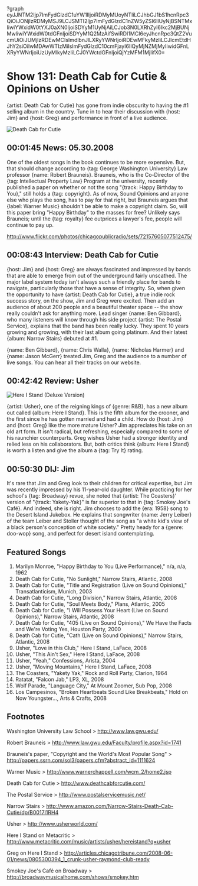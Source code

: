 ?graph eyJJNTM2Ijp7ImFydGlzdC1uYW1lIjoiRDMyMUoyNTIiLCJhbGJ1bS1hcnRpc3QiOiJONjIzRDMyMSJ9LCJSMTI2Ijp7ImFydGlzdC1nZW5yZSI6IlUyNjBSNTMxIiwiYWxidW0tYXJ0aXN0IjoiSDYyM1UyNjAiLCJob3N0LXRhZyI6Ikc2MjBUNjMwIiwiYWxidW0tdGFnIjoiSDYyM1Q2MzAifSwiRDI1MCI6eyJhcnRpc3QtZ2VucmUiOiJUMjIzRDEwMCIsImdlbnJlLXRyYWNrIjoiRDEwMFkyMzIiLCJlcmEtdHJhY2siOiIwMDAwWTIzMiIsImFydGlzdC10cmFjayI6IlQyMjNZMjMyIiwidGFnLXRyYWNrIjoiUzUyMlkyMzIiLCJ0YWctdGFnIjoiQjYzMFM1MjIifX0=

# Show 131: Death Cab for Cutie & Opinions on Usher
{artist: Death Cab for Cutie} has gone from indie obscurity to having the #1 selling album in the country. Tune in to hear their discussion with {host: Jim} and {host: Greg} and performance in front of a live audience.

![Death Cab for Cutie](http://static.soundopinions.org/images/2008/deathcab.jpg)

## 00:01:45 News: 05.30.2008
One of the oldest songs in the book continues to be more expensive. But, that should change according to {tag: George Washington University} Law professor {name: Robert Brauneis}. Brauneis, who is the Co-Director of the {tag: Intellectual Property Law} Program at the university, recently published a paper on whether or not the song "{track: Happy Birthday to You}," still holds a {tag: copyright}. As of now, Sound Opinions and anyone else who plays the song, has to pay for that right, but Brauneis argues that {label: Warner Music} shouldn't be able to make a copyright claim. So, will this paper bring "Happy Birthday" to the masses for free? Unlikely says Brauneis; until the {tag: royalty} fee outprices a lawyer's fee, people will continue to pay up.

http://www.flickr.com/photos/chicagopublicradio/sets/72157605077512475/

## 00:08:43 Interview: Death Cab for Cutie
{host: Jim} and {host: Greg} are always fascinated and impressed by bands that are able to emerge from out of the underground fairly unscathed. The major label system today isn't always such a friendly place for bands to navigate, particularly those that have a sense of integrity. So, when given the opportunity to have {artist: Death Cab for Cutie}, a true indie rock success story, on the show, Jim and Greg were excited. Then add an audience of about 200 people and a beautiful theater space -- the show really couldn't ask for anything more. Lead singer {name: Ben Gibbard}, who many listeners will know through his side project {artist: The Postal Service}, explains that the band has been really lucky. They spent 10 years growing and growing, with their last album going platinum. And their latest {album: Narrow Stairs} debuted at #1.

{name: Ben Gibbard}, {name: Chris Walla}, {name: Nicholas Harmer} and {name: Jason McGerr} treated Jim, Greg and the audience to a number of live songs. You can hear all their tracks on our website.

## 00:42:42 Review: Usher
![Here I Stand (Deluxe Version)](http://is5.mzstatic.com/image/thumb/Music3/v4/3f/97/c7/3f97c7b8-3b53-fb28-42de-b7381843baf0/source/600x600bb.jpg "15885/923707041")

{artist: Usher}, one of the reigning kings of {genre: R&B}, has a new album out called {album: Here I Stand}. This is the fifth album for the crooner, and the first since he has gotten married and had a child. How do {host: Jim} and {host: Greg} like the more mature Usher? Jim appreciates his take on an old art form. It isn't radical, but refreshing, especially compared to some of his raunchier counterparts. Greg wishes Usher had a stronger identity and relied less on his collaborators. But, both critics think {album: Here I Stand} is worth a listen and give the album a {tag: Try It} rating.

## 00:50:30 DIJ: Jim
It's rare that Jim and Greg look to their children for critical expertise, but Jim was recently impressed by his 11-year-old daughter. While practicing for her school's {tag: Broadway} revue, she noted that {artist: The Coasters}' version of "{track: Yakety-Yak}" is far superior to that in {tag: Smokey Joe's Café}. And indeed, she is right. Jim chooses to add the {era: 1958} song to the Desert Island Jukebox. He explains that songwriter {name: Jerry Leiber} of the team Leiber and Stoller thought of the song as "a white kid's view of a black person's conception of white society." Pretty heady for a {genre: doo-wop} song, and perfect for desert island contemplating.

## Featured Songs
1. Marilyn Monroe, "Happy Birthday to You (Live Performance)," n/a, n/a, 1962
2. Death Cab for Cutie, "No Sunlight," Narrow Stairs, Atlantic, 2008
3. Death Cab for Cutie, "Title and Registration (Live on Sound Opinions)," Transatlanticism, Munich, 2003 
4. Death Cab for Cutie, "Long Division," Narrow Stairs, Atlantic, 2008
5. Death Cab for Cutie, "Soul Meets Body," Plans,  Atlantic, 2005
6. Death Cab for Cutie, "I Will Possess Your Heart (Live on Sound Opinions)," Narrow Stairs, Atlantic, 2008
7. Death Cab for Cutie, "405 (Live on Sound Opinions)," We Have the Facts and We're Voting Yes, Houston Party, 2000
8. Death Cab for Cutie, "Cath (Live on Sound Opinions)," Narrow Stairs, Atlantic, 2008
9. Usher, "Love in this Club," Here I Stand, LaFace, 2008
10. Usher, "This Ain't Sex," Here I Stand, LaFace, 2008
11. Usher, "Yeah," Confessions, Arista, 2004
12. Usher, "Moving Mountains," Here I Stand, LaFace, 2008
13. The Coasters, "Yakety Yak," Rock and Roll Party, Clarion, 1964
14. Ratatat, "Falcon Jab," LP3, XL, 2008
15. Wolf Parade, "Language City," At Mount Zoomer, Sub Pop, 2008
16. Los Campesinos, "Broken Heartbeats Sound Like Breakbeats," Hold on Now Youngster..., Arts & Crafts, 2008

## Footnotes
Washington University Law School > http://www.law.gwu.edu/

Robert Brauneis > http://www.law.gwu.edu/Faculty/profile.aspx?id=1741

Brauneis's paper, "Copyright and the World's Most Popular Song" > http://papers.ssrn.com/sol3/papers.cfm?abstract_id=1111624

Warner Music > http://www.warnerchappell.com/wcm_2/home2.jsp

Death Cab for Cutie > http://www.deathcabforcutie.com/

The Postal Service > http://www.postalservicemusic.net/

Narrow Stairs > http://www.amazon.com/Narrow-Stairs-Death-Cab-Cutie/dp/B0017I1RH4

Usher > http://www.usherworld.com/

Here I Stand on Metacritic > http://www.metacritic.com/music/artists/usher/hereistand?q=usher

Greg on Here I Stand > http://articles.chicagotribune.com/2008-06-01/news/0805300394_1_crunk-usher-raymond-club-ready 

Smokey Joe's Café on Broadway >  http://broadwaymusicalhome.com/shows/smokey.htm
